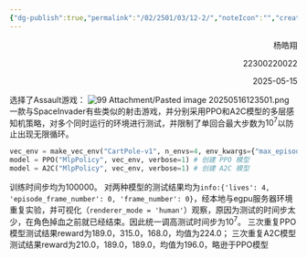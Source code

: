```yaml
---
{"dg-publish":true,"permalink":"/02/2501/03/12-2/","noteIcon":"","created":"2025-05-15T23:50","updated":"2025-07-01T13:38"}
---
```


<p align="right">杨皓翔</p>
<p align="right">22300220022</p>
<p align="right">2025-05-15</p>

选择了Assault游戏：
![99 Attachment/Pasted image 20250516123501.png](/img/user/99%20Attachment/Pasted%20image%2020250516123501.png)
一款与SpaceInvader有些类似的射击游戏，并分别采用PPO和A2C模型的多层感知机策略，对多个同时运行的环境进行测试，并限制了单回合最大步数为$10^{7}$以防止出现无限循环。
```python
vec_env = make_vec_env("CartPole-v1", n_envs=4, env_kwargs={"max_episode_steps": 1000})
model = PPO("MlpPolicy", vec_env, verbose=1) # 创建 PPO 模型
model = A2C("MlpPolicy", vec_env, verbose=1) # 创建 A2C 模型
```
训练时间步均为100000。
对两种模型的测试结果均为`info:{'lives': 4, 'episode_frame_number': 0, 'frame_number': 0}`，经本地与egpu服务器环境重复实验，并可视化（`renderer_mode = 'human'`）观察，原因为测试的时间步太少，在角色掉血之前就已经结束。因此统一调高测试时间步为$10^{7}$。
三次重复PPO模型测试结果reward为189.0，315.0，168.0，均值为224.0；
三次重复A2C模型测试结果reward为210.0，189.0，189.0，均值为196.0，略逊于PPO模型